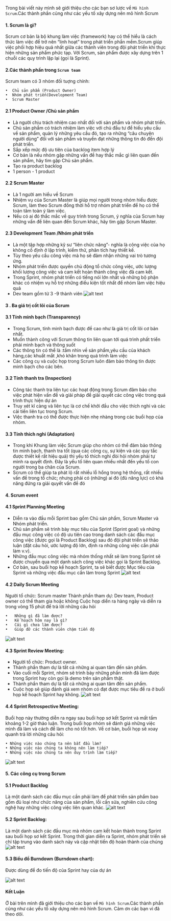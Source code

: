 Trong bài viết này mình sẽ giới thiệu cho các bạn sơ lược về `Mô hình Scrum`.Các thành phần củng như các yếu tố xây dựng nên mô hình Scrum

#### 1. Scrum là gì?
Scrum cơ bản là bộ khung làm việc (framework) hay có thể hiểu là cách thức làm việc để trở nên “linh hoạt” trong phát triển phần mềm.Scrum giúp việc phối hợp hiệu quả nhất giữa các thành viên trong đội phát triển khi thực hiện những sản phẩm phức tạp. Với Scrum, sản phẩm được xây dựng trên 1 chuỗi các quy trình lặp lại (gọi là Sprint).
#### 2.Các thành phần trong `Scrum team`
Scrum team có 3 nhóm đối tuợng chính: 
```
•  Chủ sản phẩm (Product Owner) 
•  Nhóm phát triển(Development Team) 
•  Scrum Master
```
#### 2.1 Product Owner /Chủ sản phẩm
*	Là người chịu trách nhiệm cao nhất đối với sản phẩm và nhóm phát triển. 
*	Chủ sản phẩm có trách nhiệm làm việc với chủ đầu tư để hiểu yêu cầu về sản phẩm, quản lý những yêu cầu     đó, tạo ra những “câu chuyện người dùng” đối với sản phẩm và truyền đạt những thông tin đó đến đội         phát triển. 
*   Sắp xếp mức độ ưu tiên của backlog item hợp lý
*	Cơ bản là nếu nhóm gặp những vấn đề hay thắc mắc gì liên quan đến sản phẩm, hãy tìm gặp Chủ sản phẩm. 
*	Tạo ra product backlog 
*	1 person - 1 product 
#### 2.2 Scrum Master
*   Là 1 người am hiểu về Scrum
*   Nhiệm vụ của Scrum Master là giúp mọi người trong nhóm hiểu được Scrum, làm theo Scrum đồng thời hỗ        trợ nhóm phát triển để họ có thể toàn tâm toàn ý làm việc.
*   Nếu có ai đó thắc mắc về quy trình trong Scrum, ý nghĩa của Scrum hay những vấn đề liên quan đến Scrum     khác, hãy tìm gặp Scrum Master.
#### 2.3 Development Team /Nhóm phát triển
*   Là một tập hợp những kỹ sư “liên chức năng”- nghĩa là công việc của họ không cố định ở lập trình, kiểm     thử, phân tích hay thiết kế.
*   Tùy theo yêu cầu công việc mà họ sẽ đảm nhận những vai trò tương ứng. 
*   Nhóm phát triển được quyền chủ động tổ chức công việc, ước lượng khối lượng công việc và cam kết hoàn      thành công việc đã cam kết. 
*   Trong Sprint, nhóm phát triển có tiếng nói lớn nhất và những bộ phận khác có nhiệm vụ hỗ trợ những         điều kiện tốt nhất để nhóm làm việc hiệu quả
*   Dev team gồm từ 3 -9 thành viên
![alt text](https://user.oc-static.com/upload/2018/03/04/15201651344915_3-Roles-Big.png)
#### 3 . Ba giá trị cốt lõi của Scrum
#### 3.1 Tính minh bạch (Transparency)
*   Trong Scrum, tính minh bạch được đề cao như là giá trị cốt lõi cơ bản nhất.
*   Muốn thành công với Scrum thông tin liên quan tới quá trình phất triển phải minh bạch và thông suốt
*   Các thông tin có thể là :tầm nhìn về sản phẩm,yêu cầu của khách hàng,các khuất mắt ,khó khăn trong quá  trình làm việc
*   Các công cụ và cuộc họp trong Scrum luôn đảm bảo thông tin được minh bạch cho các bên.
#### 3.2 Tính thanh tra (Inspection)
*   Công tác thanh tra liên tục các hoạt động trong Scrum đãm bảo cho việc phát hiện vấn đề và giải pháp để giải quyết các công việc trong quá trình thực hiện dự án
*   Truy xét kĩ càng và liên tục là cơ chế khởi đầu cho việc thích nghi và các cải tiến liên tục trong Scrum.
*   Việc thanh tra có thể được thực hiện nhẹ nhàng trong các buổi họp của nhóm. 
#### 3.3 Tính thích nghi (Adaptation)
*   Trong khi Khung làm việc Scrum giúp cho nhóm có thể đảm bảo thông tin minh bạch, thanh tra tốt (qua các công cụ, sự kiện và các quy tắc được thiết kế rất hiệu quả) thì yếu tố thích nghi đòi hỏi nhóm phải tự mình ra quyết định. Đây là yếu tố liên quan nhiều nhất đến yếu tố con người trong ba chân của Scrum. 
*   Scrum có thể giúp ta phát lộ rất nhiều lỗ hổng trong hệ thống, rất nhiều vấn đề trong tổ chức; nhưng phải có (những) ai đó (đủ năng lực) có khả năng đứng ra giải quyết vấn đề đó
#### 4. Scrum event
#### 4.1 Sprint Planning Meeting
*   Diễn ra vào đầu mỗi Sprint bao gồm Chủ sản phẩm, Scrum Master và Nhóm phát triển.
*   Chủ sản phẩm sẽ trình bày mục tiêu của Sprint (Sprint goal) và những đầu mục công việc có độ ưu tiên cao trong danh sách các đầu mục công việc (được gọi là Product Backlog) sau đó đội phát triển sẽ thảo luận (đặt câu hỏi, ước lượng độ lớn, định ra những công việc cần phải làm v.v). 
*   Những đầu mục công việc mà nhóm thống nhất sẽ làm trong Sprint sẽ được chuyển qua một danh sách công việc khác gọi là Sprint Backlog. 
*   Cơ bản, sau buổi họp kế hoạch Sprint, ta sẽ biết được Mục tiêu của Sprint và những việc đầu mục cần làm trong Sprint
![alt text](https://i.ytimg.com/vi/2A9rkiIcnVI/maxresdefault.jpg)
#### 4.2 Daily Scrum Meeting
Người tổ chức: Scrum master
Thành phần tham dự: Dev team, Product owner có thể tham gia hoặc không
Cuộc họp diển ra hàng ngày và diễn ra trong vòng 15 phút để trả lời những câu hỏi
``` 
•   Những gì đã làm được?
•   Kế hoạch hôm nay là gì?
•   Cái gì chưa làm được?
•   Giúp đở các thành viên chậm tiến độ
```
![alt text](https://agiledigest.com/wp-content/uploads/2017/10/Daily-Scrum-Call.jpg)
#### 4.3 Sprint Review Meeting: 
*    Người tổ chức: Product owner.
*    Thành phần tham dự là tất cả những ai quan tâm đến sản phẩm. 
*    Vào cuối mỗi Sprint, nhóm sẽ trình bày những phần mình đã làm được trong Sprint hay còn gọi là demo trên sản phẩm thật. 
*    Thành phần tham dự là tất cả những ai quan tâm đến sản phẩm. 
*   Cuộc họp sẽ giúp đánh giá xem nhóm có đạt được mục tiêu đề ra ở buổi họp kế hoạch Sprint hay không.
![alt text](https://scrumorg-website-prod.s3.amazonaws.com/drupal/inline-images/2017-03/SprintReview.png)
#### 4.4 Sprint Retrospective Meeting: 
Buổi họp này thường diễn ra ngay sau buổi họp sơ kết Sprint và mất tầm khoảng 1-2 giờ thảo luận. Trong buổi họp nhóm sẽ đánh giá những việc mình đã làm và cách để làm cho nó tốt hơn. Về cơ bản, buổi họp sẽ xoay quanh trả lời những câu hỏi:
```
• Những việc nào chúng ta nên bắt đầu làm?
• Những việc nào chúng ta không nên làm tiếp?
• Những việc nào chúng ta nên duy trình làm tiếp?
```
![alt text](https://scrumorg-website-prod.s3.amazonaws.com/drupal/inline-images/2017-03/SprintRetro.png)
#### 5. Các công cụ trong Scrum
#### 5.1 Product Backlog
 Là một danh sách các đầu mục cần phải làm để phát triển sản phẩm bao gồm đủ loại như chức năng của sản phẩm, lỗi cần sửa, nghiên cứu công nghệ hay những việc công việc liên quan khác.
![alt text](https://pmworldnetwork.com/wp-content/uploads/2018/05/backlog-2.jpg)
#### 5.2 Sprint Backlog:
 Là một danh sách các đầu mục mà nhóm cam kết hoàn thành trong Sprint sau buổi họp sơ kết Sprint. Trong thời gian diễn ra Sprint, nhóm phát triển sẽ chỉ tập trung vào danh sách này và cập nhật tiến độ hoàn thành của chúng
![alt text](https://duongtrongtan.files.wordpress.com/2013/01/keo.jpg)
#### 5.3 Biểu đồ Burndown (Burndown chart): 
 Được dùng để đo tiến độ của Sprint hay của dự án

 ![alt text](https://upload.wikimedia.org/wikipedia/commons/8/8c/Burn_down_chart.png)

#### Kết Luận
Ở bài trên mình đã giới thiệu cho các bạn về `Mô hình Scrum`.Các thành phần củng như các yếu tố xây dựng nên mô hình Scrum. Cảm ơn các bạn vì đã theo dõi.